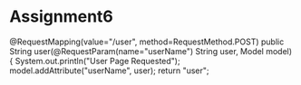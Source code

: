 # Assignment6

@RequestMapping(value="/user", method=RequestMethod.POST)
	public String user(@RequestParam(name="userName") String user, Model model) {
		System.out.println("User Page Requested");
		model.addAttribute("userName", user);
		return "user";
